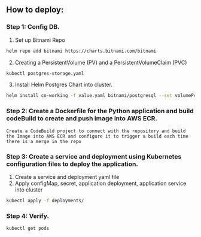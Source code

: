 ## How to deploy:
### Step 1: Config DB. <br />
1. Set up Bitnami Repo
```bash
helm repo add bitnami https://charts.bitnami.com/bitnami
```
2. Creating a PersistentVolume (PV) and a PersistentVolumeClaim (PVC)
```bash
kubectl postgres-storage.yaml
```  
3. Install Helm Postgres Chart into cluster.
```bash
helm install co-working -f value.yaml bitnami/postgresql --set volumePermissions.enabled=true
```
### Step 2: Create a Dockerfile for the Python application and build codeBuild to create and push image into AWS ECR. <br />
    Create a CodeBuild project to connect with the repository and build the Image into AWS ECR and configure it to trigger a build each time there is a merge in the repo

### Step 3: Create a service and deployment using Kubernetes configuration files to deploy the application. <br />
1. Create a service and deployment yaml file
2. Apply configMap, secret, application deployment, application service into cluster
```bash
kubectl apply -f deployments/
``` 

### Step 4: Verify. <br />
```bash
kubectl get pods
``` 


